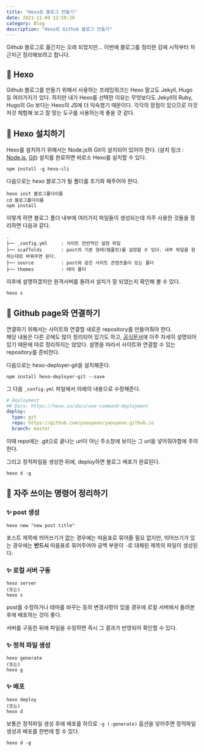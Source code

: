 ```yaml
---
title: "Hexo로 블로그 만들기"
date: 2021-11-09 12:59:28
category: Blog
description: "Hexo로 Github 블로그 만들기"
---
```


Github 블로그로 옮긴지는 오래 되었지만... 이번에 블로그를 정리한 김에 시작부터 차근차근 정리해보려고 합니다.

## 🚀 Hexo

Github 블로그를 만들기 위해서 사용하는 프레임워크는 Hexo 말고도 Jekyll, Hugo 등 여러가지가 있다. 하지만 내가 Hexo를 선택한 이유는 무엇보다도 Jekyll의 Ruby, Hugo의 Go 보다는 Hexo의 JS에 더 익숙했기 때문이다. 각각의 장점이 있으므로 이것저것 체험해 보고 잘 맞는 도구를 사용하는게 좋을 것 같다.

## 🚀 Hexo 설치하기

Hexo를 설치하기 위해서는 Node.js와 Git이 설치되어 있어야 한다. (설치 링크 : [Node.js](https://nodejs.org/en/), [Git](https://git-scm.com/)) 설치를 완료하면 비로소 Hexo를 설치할 수 있다.

```shell
npm install -g hexo-cli
```
다음으로는 hexo 블로그가 될 폴더를 초기화 해주어야 한다.
```shell
hexo init 블로그폴더이름
cd 블로그폴더이름
npm install
```
이렇게 하면 블로그 폴더 내부에 여러가지 파일들이 생성되는데 자주 사용한 것들을 정리하면 다음과 같다.
```
.
├── _config.yml     : 사이트 전반적인 설정 파일
├── scaffolds       : post의 기본 형태(템플릿)를 설정할 수 있다. 내부 파일을 원하는대로 바꿔주면 된다.
├── source          : post와 같은 사이트 콘텐츠들이 있는 폴더
├── themes          : 테마 폴더
```
이후에 설명하겠지만 원격서버를 돌려서 설치가 잘 되었는지 확인해 볼 수 있다.
```shell
hexo s
```
## 🚀 Github page와 연결하기
연결하기 위해서는 사이트와 연결할 새로운 repository를 만들어줘야 한다.</br>
해당 내용은 다른 곳에도 많이 정리되어 있기도 하고, [공식문서](https://docs.github.com/en/pages)에 아주 자세히 설명되어 있기 때문에 따로 정리하지는 않았다. 설명을 따라서 사이트와 연결할 수 있는 repository를 준비한다.

다음으로는 hexo-deployer-git을 설치해준다.
```shell
npm install hexo-deployer-git --save
```
그 다음 `_config.yml` 파일에서 아래의 내용으로 수정해준다.
```yaml
# Deployment
## Docs: https://hexo.io/docs/one-command-deployment
deploy:
  type: git
  repo: https://github.com/yoouyeon/yoouyeon.github.io
  branch: master
```
이때 repo에는 .git으로 끝나는 url이 아닌 주소창에 보이는 그 url을 넣어줘야함에 주의한다.

그리고 정적파일을 생성한 뒤에, deploy하면 블로그 배포가 완료된다.
```shell
hexo d -g
```
## 🚀 자주 쓰이는 명령어 정리하기
### ✨ post 생성
```shell
hexo new "new post title"
```
포스트 제목에 띄어쓰기가 없는 경우에는 따옴표로 묶어줄 필요 없지만, 띄어쓰기가 있는 경우에는 **반드시** 따옴표로 묶어주어야 공백 부분이 `-`로 대체된 제목의 파일이 생성된다.
### ✨ 로컬 서버 구동
```shell
hexo server
(또는)
hexo s
```
post를 수정하거나 테마를 바꾸는 등의 변경사항이 있을 경우에 로컬 서버에서 돌려본 후에 배포하는 것이 좋다.

서버를 구동한 뒤에 파일을 수정하면 즉시 그 결과가 반영되어 확인할 수 있다.

### ✨ 정적 파일 생성
```shell
hexo generate
(또는)
hexo g
```
### ✨ 배포
```shell
hexo deploy
(또는)
hexo d
```
보통은 정적파일 생성 후에 배포를 하므로 `-g (-generate)` 옵션을 넣어주면 정적파일 생성과 배포를 한번에 할 수 있다.
```shell
hexo d -g
```